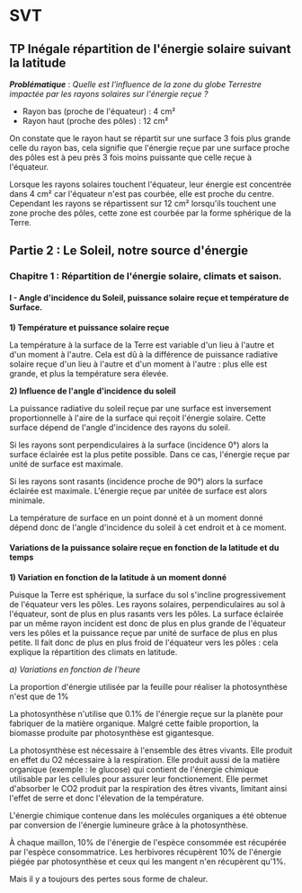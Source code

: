 # SVT

## TP Inégale répartition de l'énergie solaire suivant la latitude

***Problématique*** : *Quelle est l'influence de la zone du globe Terrestre impactée par les rayons solaires sur l'énergie reçue ?*

- Rayon bas (proche de l'équateur) : 4 cm²
- Rayon haut (proche des pôles) : 12 cm²

On constate que le rayon haut se répartit sur une surface 3 fois plus grande celle du rayon bas, cela signifie que l'énergie reçue par une surface proche des pôles est à peu près 3 fois moins puissante que celle reçue à l'équateur.

Lorsque les rayons solaires touchent l'équateur, leur énergie est concentrée dans 4 cm² car l'équateur n'est pas courbée, elle est proche du centre. Cependant les rayons se répartissent sur 12 cm² lorsqu'ils touchent une zone proche des pôles, cette zone est courbée par la forme sphérique de la Terre.

## Partie 2 : Le Soleil, notre source d'énergie

### Chapitre 1 : Répartition de l'énergie solaire, climats et saison.

#### I - Angle d'incidence du Soleil, puissance solaire reçue et température de Surface.

**1) Température et puissance solaire reçue**

La température à la surface de la Terre est variable d'un lieu à l'autre et d'un moment à l'autre. Cela est dû à la différence de puissance radiative solaire reçue d'un lieu à l'autre et d'un moment à l'autre : plus elle est grande, et plus la température sera élevée.

**2) Influence de l'angle d'incidence du soleil**

La puissance radiative du soleil reçue par une surface est inversement proportionnelle à l'aire de la surface qui reçoit l'énergie solaire. Cette surface dépend de l'angle d'incidence des rayons du soleil.

Si les rayons sont perpendiculaires à la surface (incidence 0°) alors la surface éclairée est la plus petite possible. Dans ce cas, l'énergie reçue par unité de surface est maximale.

Si les rayons sont rasants (incidence proche de 90°) alors la surface éclairée est maximale. L'énergie reçue par unitée de surface est alors minimale.

La température de surface en un point donné et à un moment donné dépend donc de l'angle d'incidence du soleil à cet endroit et à ce moment.

#### Variations de la puissance solaire reçue en fonction de la latitude et du temps

**1) Variation en fonction de la latitude à un moment donné**

Puisque la Terre est sphérique, la surface du sol s'incline progressivement de l'équateur vers les pôles. Les rayons solaires, perpendiculaires au sol à l'équateur, sont de plus en plus rasants vers les pôles. La surface éclairée par un même rayon incident est donc de plus en plus grande de l'équateur vers les pôles et la puissance reçue par unité de surface de plus en plus petite. Il fait donc de plus en plus froid de l'équateur vers les pôles : cela explique la répartition des climats en latitude.

*a) Variations en fonction de l'heure*

La proportion d'énergie utilisée par la feuille pour réaliser la photosynthèse n'est que de 1%

La photosynthèse n'utilise que 0.1% de l'énergie reçue sur la planète pour fabriquer de la matière organique. Malgré cette faible proportion, la biomasse produite par photosynthèse est gigantesque.

La photosynthèse est nécessaire à l'ensemble des êtres vivants. Elle produit en effet du O2 nécessaire à la respiration. Elle produit aussi de la matière organique (exemple : le glucose) qui contient de l'énergie chimique utilisable par les cellules pour assurer leur fonctionement. Elle permet d'absorber le CO2 produit par la respiration des êtres vivants, limitant ainsi l'effet de serre et donc l'élevation de la température.

L'énergie chimique contenue dans les molécules organiques a été obtenue par conversion de l'énergie lumineure grâce à la photosynthèse.

À chaque maillon, 10% de l'énergie de l'espèce consommée est récupérée par l'espèce consommatrice. Les herbivores récupèrent 10% de l'énergie piégée par photosynthèse et ceux qui les mangent n'en récupèrent qu'1%.

Mais il y a toujours des pertes sous forme de chaleur.


